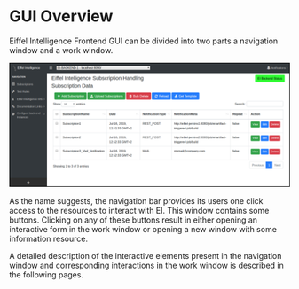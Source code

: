 # GUI Overview

Eiffel Intelligence Frontend GUI can be divided into two parts a navigation
window and a work window.

<img style="border:1px solid black" src="images/overview.png">
</img>

As the name suggests, the navigation bar provides its users one click access to
the resources to interact with EI. This window contains some buttons. Clicking
on any of these buttons result in either opening an interactive form in the
work window or opening a new window with some information resource.

A detailed description of the interactive elements present in the navigation
window and corresponding interactions in the work window is described in the
following pages.
